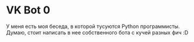 # VK Bot 0

У меня есть моя беседа, в которой тусуются Python программисты. Думаю, стоит написать в нее собственного бота с кучей разных фич :D
